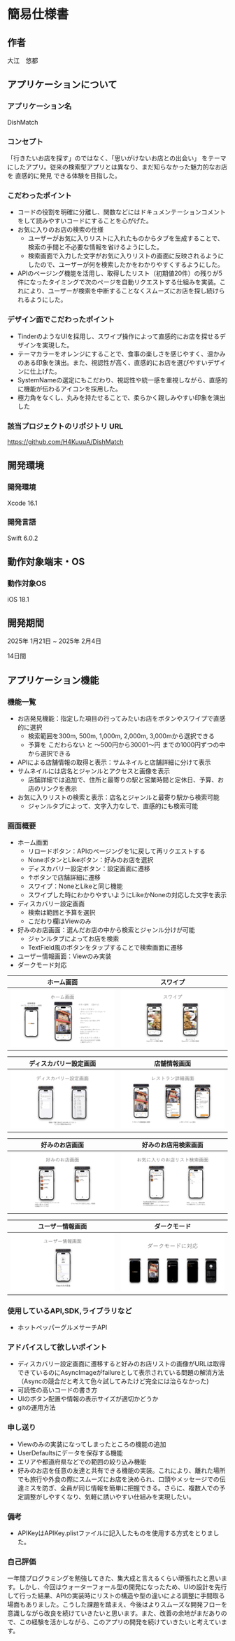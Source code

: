 
# 簡易仕様書

## 作者
大江　悠都

## アプリケーションについて
### アプリケーション名
DishMatch

### コンセプト
「行きたいお店を探す」のではなく、「思いがけないお店との出会い」 をテーマにしたアプリ。従来の検索型アプリとは異なり、まだ知らなかった魅力的なお店を 直感的に発見 できる体験を目指した。

### こだわったポイント
- コードの役割を明確に分離し、関数などにはドキュメンテーションコメントをして読みやすいコードにすることを心がげた。
- お気に入りのお店の検索の仕様
    - ユーザーがお気に入りリストに入れたものからタブを生成することで、検索の手間と不必要な情報を省けるようにした。
    - 検索画面で入力した文字がお気に入りリストの画面に反映されるようにしたので、ユーザーが何を検索したかをわかりやすくするようにした。
- APIのページング機能を活用し、取得したリスト（初期値20件）の残りが5件になったタイミングで次のページを自動リクエストする仕組みを実装。これにより、ユーザーが検索を中断することなくスムーズにお店を探し続けられるようにした。
### デザイン面でこだわったポイント
- TinderのようなUIを採用し、スワイプ操作によって直感的にお店を探せるデザインを実現した。
- テーマカラーをオレンジにすることで、食事の楽しさを感じやすく、温かみのある印象を演出。また、視認性が高く、直感的にお店を選びやすいデザインに仕上げた。
- SystemNameの選定にもこだわり、視認性や統一感を重視しながら、直感的に機能が伝わるアイコンを採用した。
- 極力角をなくし、丸みを持たせることで、柔らかく親しみやすい印象を演出した
### 該当プロジェクトのリポジトリ URL
https://github.com/H4KuuuA/DishMatch

## 開発環境
### 開発環境
Xcode 16.1

### 開発言語
Swift 6.0.2

## 動作対象端末・OS
### 動作対象OS
iOS 18.1

## 開発期間
2025年 1月21日 ~ 2025年 2月4日

14日間

## アプリケーション機能
### 機能一覧
- お店発見機能：指定した項目の行ってみたいお店をボタンやスワイプで直感的に選択
    - 検索範囲を300m, 500m, 1,000m, 2,000m, 3,000mから選択できる
    - 予算を こだわらない と 〜500円から30001〜円 までの1000円ずつの中から選択できる
- APIによる店舗情報の取得と表示：サムネイルと店舗詳細に分けて表示
 - サムネイルには店名とジャンルとアクセスと画像を表示
    - 店舗詳細では追加で、住所と最寄りの駅と営業時間と定休日、予算、お店のリンクを表示
- お気に入りリストの検索と表示：店名とジャンルと最寄り駅から検索可能
    - ジャンルタブによって、文字入力なしで、直感的にも検索可能


### 画面概要
- ホーム画面
     - リロードボタン：APIのページングを1に戻して再リクエストする
     - NoneボタンとLikeボタン：好みのお店を選択
     - ディスカバリー設定ボタン：設定画面に遷移
     - ↑ボタンで店舗詳細に遷移
     - スワイプ：NoneとLikeと同じ機能
     - スワイプした時にわかりやすいようにLikeかNoneの対応した文字を表示
- ディスカバリー設定画面
    - 検索は範囲と予算を選択
    - こだわり欄はViewのみ
- 好みのお店画面：選んだお店の中から検索とジャンル分けが可能
    - ジャンルタブによってお店を検索
    - TextField風のボタンをタップすることで検索画面に遷移
- ユーザー情報画面：Viewのみ実装
- ダークモード対応

| ホーム画面  | スワイプ |
| ------------- | ------------- |
| ![ホーム画面](https://github.com/H4KuuuA/DishMatch/blob/main/DishMatch/Preview%20Content/ExplanatoryImage.xcassets/HomeExplanatoryImage.imageset/%E8%AA%B2%E9%A1%8C%E9%81%B8%E8%80%83%E8%B3%87%E6%96%99PDF_page-0001.jpg?raw=true)  | ![スワイプ](https://github.com/H4KuuuA/DishMatch/blob/main/DishMatch/Preview%20Content/ExplanatoryImage.xcassets/SwipeExplanatoryImage.imageset/%E8%AA%B2%E9%A1%8C%E9%81%B8%E8%80%83%E8%B3%87%E6%96%99PDF_page-0002.jpg?raw=true)  |

| ディスカバリー設定画面 | 店舗情報画面 |
| ------------- | ------------- |
| ![ディスカバリー設定画面](https://github.com/H4KuuuA/DishMatch/blob/main/DishMatch/Preview%20Content/ExplanatoryImage.xcassets/DisciveryExplanatoryImage.imageset/%E8%AA%B2%E9%A1%8C%E9%81%B8%E8%80%83%E8%B3%87%E6%96%99PDF_page-0003.jpg?raw=true)  | ![店舗情報画面](https://github.com/H4KuuuA/DishMatch/blob/main/DishMatch/Preview%20Content/ExplanatoryImage.xcassets/StoreInfoExplanatoryImage.imageset/%E8%AA%B2%E9%A1%8C%E9%81%B8%E8%80%83%E8%B3%87%E6%96%99PDF_page-0004.jpg?raw=true)  |

| 好みのお店画面  | 好みのお店用検索画面 |
| ------------- | ------------- |
| ![好みのお店画面](https://github.com/H4KuuuA/DishMatch/blob/main/DishMatch/Preview%20Content/ExplanatoryImage.xcassets/LikesExplanatoryImage.imageset/%E8%AA%B2%E9%A1%8C%E9%81%B8%E8%80%83%E8%B3%87%E6%96%99PDF_page-0005.jpg?raw=true)  | ![好みのお店用検索画面](https://github.com/H4KuuuA/DishMatch/blob/main/DishMatch/Preview%20Content/ExplanatoryImage.xcassets/SearchExplanatoryImage.imageset/%E8%AA%B2%E9%A1%8C%E9%81%B8%E8%80%83%E8%B3%87%E6%96%99PDF_page-0006.jpg?raw=true)  |

| ユーザー情報画面  | ダークモード |
| ------------- | ------------- |
| ![ユーザー情報画面](https://github.com/H4KuuuA/DishMatch/blob/main/DishMatch/Preview%20Content/ExplanatoryImage.xcassets/UserInfoExplanatoryImage.imageset/%E8%AA%B2%E9%A1%8C%E9%81%B8%E8%80%83%E8%B3%87%E6%96%99PDF_page-0007.jpg?raw=true)  | ![ダークモード](https://github.com/H4KuuuA/DishMatch/blob/main/DishMatch/Preview%20Content/ExplanatoryImage.xcassets/DarkModeExplanatoryImage.imageset/%E8%AA%B2%E9%A1%8C%E9%81%B8%E8%80%83%E8%B3%87%E6%96%99PDF_page-0008.jpg?raw=true)  |
### 使用しているAPI,SDK,ライブラリなど
- ホットペッパーグルメサーチAPI

### アドバイスして欲しいポイント
- ディスカバリー設定画面に遷移すると好みのお店リストの画像がURLは取得できているのにAsyncImageがfailureとして表示されている問題の解消方法（Asyncの競合だと考えて色々試してみたけど完全には治らなかった)
- 可読性の高いコードの書き方
- UIのボタン配置や情報の表示サイズが適切かどうか
- gitの運用方法

### 申し送り
- Viewのみの実装になってしまったところの機能の追加
- UserDefaultsにデータを保存する機能
- エリアや都道府県などでの範囲の絞り込み機能
- 好みのお店を任意の友達と共有できる機能の実装。これにより、離れた場所でも旅行や外食の際にスムーズにお店を決められ、口頭やメッセージでの伝達ミスを防ぎ、全員が同じ情報を簡単に把握できる。さらに、複数人での予定調整がしやすくなり、気軽に誘いやすい仕組みを実現したい。

### 備考
- APIKeyはAPIKey.plistファイルに記入したものを使用する方式をとりました。

### 自己評価
一年間プログラミングを勉強してきた、集大成と言えるくらい頑張れたと思います。しかし、今回はウォーターフォール型の開発になったため、UIの設計を先行して行った結果、APIの実装時にリストの構造や型の違いによる調整に手間取る場面もありました。こうした課題を踏まえ、今後はよりスムーズな開発フローを意識しながら改良を続けていきたいと思います。また、改善の余地がまだありので、この経験を活かしながら、このアプリの開発を続けていきたいと考えています。
